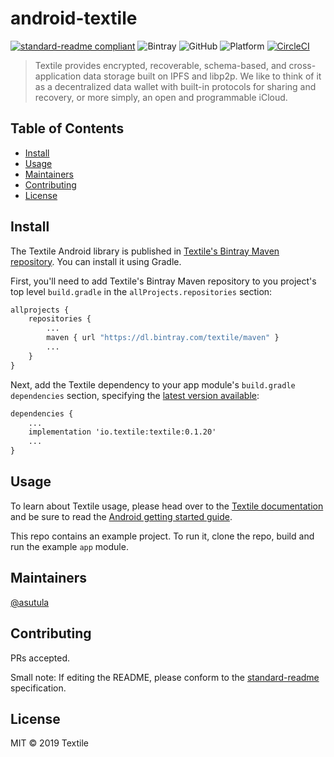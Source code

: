 # android-textile

[![standard-readme compliant](https://img.shields.io/badge/standard--readme-OK-green.svg?style=flat)](https://github.com/RichardLitt/standard-readme)
![Bintray](https://img.shields.io/bintray/v/textile/maven/textile.svg)
![GitHub](https://img.shields.io/github/license/textileio/android-textile.svg)
![Platform](https://img.shields.io/badge/platform-android-lightgrey.svg)
[![CircleCI](https://circleci.com/gh/textileio/android-textile.svg?style=svg)](https://circleci.com/gh/textileio/android-textile)

> Textile provides encrypted, recoverable, schema-based, and cross-application data storage built on IPFS and libp2p. We like to think of it as a decentralized data wallet with built-in protocols for sharing and recovery, or more simply, an open and programmable iCloud.

## Table of Contents

- [Install](#install)
- [Usage](#usage)
- [Maintainers](#maintainers)
- [Contributing](#contributing)
- [License](#license)

## Install

The Textile Android library is published in [Textile's Bintray Maven repository](https://dl.bintray.com/textile/maven).
You can install it using Gradle.

First, you'll need to add Textile's Bintray Maven repository to you project's top level `build.gradle` in the `allProjects.repositories` section:

```cmd
allprojects {
    repositories {
        ...
        maven { url "https://dl.bintray.com/textile/maven" }
        ...
    }
}
```

Next, add the Textile dependency to your app module's `build.gradle` `dependencies` section, specifying the [latest version available](https://bintray.com/textile/maven/textile/_latestVersion):

```cmd
dependencies {
    ...
    implementation 'io.textile:textile:0.1.20'
    ...
}
```

## Usage

To learn about Textile usage, please head over to the [Textile documentation](https://docs.textile.io/) and be sure to read the [Android getting started guide](https://docs.textile.io/develop/clients/android/).

This repo contains an example project. To run it, clone the repo, build and run the example `app` module.

## Maintainers

[@asutula](https://github.com/asutula)

## Contributing

PRs accepted.

Small note: If editing the README, please conform to the [standard-readme](https://github.com/RichardLitt/standard-readme) specification.

## License

MIT © 2019 Textile
